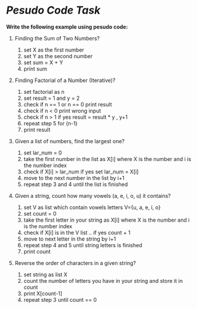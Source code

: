 # _**Pesudo Code Task**_

**Write the following example using pesudo code:**
1. Finding the Sum of Two Numbers?
  
   1. set X as the first number
   2. set Y as the second number
   3. set sum = X + Y 
   4. print sum

2. Finding Factorial of a Number (Iterative)?

   1. set factorial as n 
   2. set result = 1 and y = 2
   3. check if n == 1 or n == 0 print result
   4. check if n < 0 print wrong input
   5. check if n > 1 if yes result = result * y , y+1
   6. repeat step 5 for (n-1)
   7. print result

3. Given a list of numbers, find the largest one?
   
   1. set lar_num = 0
   2. take the first number in the list as X[i] where X is the number and i is the number index
   3. check if X[i] > lar_num if yes set lar_num = X[i] 
   4. move to the next number in the list by i+1
   5. repeat step 3 and 4 until the list is finished

4. Given a string, count how many vowels (a, e, i, o, u) it contains?

   1. set V as list which contain vowels letters V={u, a, e, i, o} 
   2. set count = 0
   3. take the first letter in your string as X[i] where X is the number and i is the number index
   4. check if X[i] is in the V list .. if yes count + 1
   5. move to next letter in the string by i+1
   6. repeat step 4 and 5 until string letters is finished
   7. print count

5. Reverse the order of characters in a given string?

   1. set string as list X
   2. count the number of letters you have in your string and store it in count
   3. print X[count-1]
   4. repeat step 3 until count == 0 

